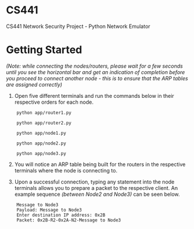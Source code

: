 # CS441
CS441 Network Security Project - Python Network Emulator

# Getting Started
<!-- 1. Create a python [virtual environment](https://realpython.com/python-virtual-environments-a-primer/#create-it) and run it. -->

<!-- 2. Install dependencies
```
    pip install requirements.txt
``` -->
_(Note: while connecting the nodes/routers, please wait for a few seconds until you see the horizontal bar and get an indication of completion before you proceed to connect another node - this is to ensure that the ARP tables are assigned correctly)_

1. Open five different terminals and run the commands below in their respective orders for each node. 
```
    python app/router1.py
```
```
    python app/router2.py
```
```
    python app/node1.py
```
```
    python app/node2.py
```
```
    python app/node3.py
```

2. You will notice an ARP table being built for the routers in the respective terminals where the node is connecting to.

3. Upon a successful connection, typing any statement into the node terminals allows you to prepare a packet to the respective client. An example sequence _(between Node2 and Node3)_ can be seen below.
```
    Message to Node3
    Payload: Message to Node3
    Enter destination IP address: 0x2B
    Packet: 0x2B-R2-0x2A-N2-Message to Node3
```